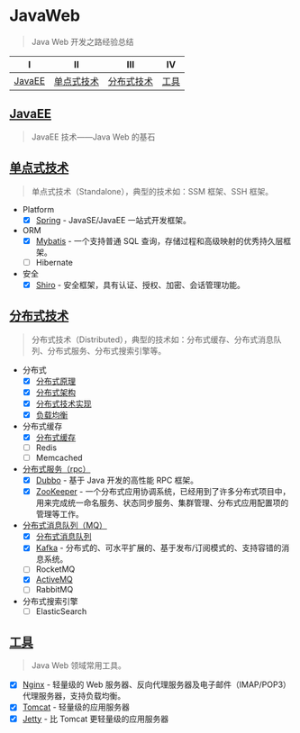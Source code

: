 # JavaWeb

> Java Web 开发之路经验总结

| Ⅰ                 | Ⅱ                         | Ⅲ                         | Ⅳ             |
| ----------------- | ------------------------- | ------------------------- | ------------- |
| [JavaEE](#JavaEE) | [单点式技术](#单点式技术) | [分布式技术](#分布式技术) | [工具](#工具) |

## [JavaEE](docs/javaee/)

> JavaEE 技术——Java Web 的基石

## [单点式技术](docs/standalone/)

> 单点式技术（Standalone），典型的技术如：SSM 框架、SSH 框架。

- Platform
  - [x] [Spring](https://github.com/dunwu/spring-notes) - JavaSE/JavaEE 一站式开发框架。
- ORM
  - [x] [Mybatis](docs/standalone/orm/mybatis.md) - 一个支持普通 SQL 查询，存储过程和高级映射的优秀持久层框架。
  - [ ] Hibernate
- 安全
  - [x] [Shiro](docs/standalone/security/shiro.md) - 安全框架，具有认证、授权、加密、会话管理功能。

## [分布式技术](docs/distributed/)

> 分布式技术（Distributed），典型的技术如：分布式缓存、分布式消息队列、分布式服务、分布式搜索引擎等。

- 分布式
  - [x] [分布式原理](docs/distributed/分布式原理.md)
  - [x] [分布式架构](docs/distributed/分布式架构.md)
  - [x] [分布式技术实现](docs/distributed/分布式技术实现.md)
  - [x] [负载均衡](docs/distributed/负载均衡.md)
- 分布式缓存
  - [x] [分布式缓存](docs/distributed/分布式缓存.md)
  - [ ] Redis
  - [ ] Memcached
- [分布式服务（rpc）](docs/distributed/rpc)
  - [x] [Dubbo](docs/distributed/rpc/dubbo.md) - 基于 Java 开发的高性能 RPC 框架。
  - [x] [ZooKeeper](docs/distributed/rpc/ZooKeeper.md) - 一个分布式应用协调系统，已经用到了许多分布式项目中，用来完成统一命名服务、状态同步服务、集群管理、分布式应用配置项的管理等工作。
- [分布式消息队列（MQ）](docs/distributed/mq)
  - [x] [分布式消息队列](docs/distributed/mq/分布式消息队列.md)
  - [x] [Kafka](docs/distributed/mq/kafka.md) - 分布式的、可水平扩展的、基于发布/订阅模式的、支持容错的消息系统。
  - [ ] RocketMQ
  - [x] [ActiveMQ](docs/distributed/mq/ActiveMQ.md)
  - [ ] RabbitMQ
- 分布式搜索引擎
  - [ ] ElasticSearch

## [工具](docs/tools/)

> Java Web 领域常用工具。

- [x] [Nginx](https://github.com/dunwu/Nginx) - 轻量级的 Web 服务器、反向代理服务器及电子邮件（IMAP/POP3）代理服务器，支持负载均衡。
- [x] [Tomcat](docs/tools/tomcat.md) - 轻量级的应用服务器
- [x] [Jetty](docs/tools/jetty.md) - 比 Tomcat 更轻量级的应用服务器
